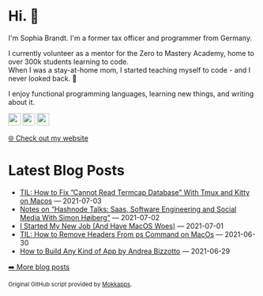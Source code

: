 <h1>Hi. 👋</h1>
<p>I'm Sophia Brandt. I'm a former tax officer and programmer from Germany.</p>
<p>I currently volunteer as a mentor for the Zero to Mastery Academy, home to over 300k students learning to code.<br>
When I was a stay-at-home mom, I started teaching myself to code - and I never looked back. 💜</p>
<p>I enjoy functional programming languages, learning new things, and writing about it.</p>
<p><a href="https://www.twitter.com/hisophiabrandt"><img src="https://img.shields.io/badge/twitter-%231DA1F2.svg?&style=for-the-badge&logo=twitter&logoColor=white" height=25></a> <a href="https://www.linkedin.com/in/sophiabrandt"><img src="https://img.shields.io/badge/linkedin-%230077B5.svg?&style=for-the-badge&logo=linkedin&logoColor=white" height=25></a> <a href="https://dev.to/sophiabrandt"><img src="https://img.shields.io/badge/DEV.TO-%230A0A0A.svg?&style=for-the-badge&logo=dev-dot-to&logoColor=white" height=25></a></p>
<p><a href="https://www.sophiabrandt.com">🌐 Check out my website</a></p>
<h1>Latest Blog Posts</h1>
  <ul>
    <li><a href=https://www.rockyourcode.com/til-how-to-fix-cannot-read-termcap-database-with-tmux-and-kitty-on-macos/>TIL: How to Fix ”Cannot Read Termcap Database” With Tmux and Kitty on Macos</a> — 2021-07-03</li><li><a href=https://www.rockyourcode.com/notes-on-saas-software-engineering-and-social-media-with-simon-hoiberg/>Notes on “Hashnode Talks: Saas, Software Engineering and Social Media With Simon Høiberg“</a> — 2021-07-02</li><li><a href=https://www.rockyourcode.com/i-started-my-new-job/>I Started My New Job (And Have MacOS Woes)</a> — 2021-07-01</li><li><a href=https://www.rockyourcode.com/til-how-to-remove-headers-from-ps-command-on-macos/>TIL: How to Remove Headers From ps Command on MacOs</a> — 2021-06-30</li><li><a href=https://www.rockyourcode.com/how-to-build-any-kind-of-app-by-andrea-bizzotto/>How to Build Any Kind of App by Andrea Bizzotto</a> — 2021-06-29</li>
  </ul>
<p><a href="https://www.rockyourcode.com">➡️ More blog posts</a></p>
<p><small>Original GitHub script provided by <a href="https://github.com/Mokkapps">Mokkapps</a>.</small></p>
